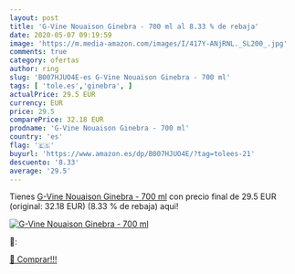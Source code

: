 ```yaml
---
layout: post
title: 'G-Vine Nouaison Ginebra - 700 ml al 8.33 % de rebaja'
date: 2020-05-07 09:19:59
image: 'https://m.media-amazon.com/images/I/417Y-ANjRNL._SL200_.jpg'
comments: true
category: ofertas
author: ring
slug: 'B007HJUO4E-es G-Vine Nouaison Ginebra - 700 ml'
tags: [ 'tole.es','ginebra', ]
actualPrice: 29.5 EUR
currency: EUR
price: 29.5
comparePrice: 32.18 EUR
prodname: 'G-Vine Nouaison Ginebra - 700 ml'
country: 'es'
flag: '🇪🇸'
buyurl: 'https://www.amazon.es/dp/B007HJUO4E/?tag=tolees-21'
descuento: '8.33'
average: '29.5'
---
```


Tienes [G-Vine Nouaison Ginebra - 700 ml](https://www.amazon.es/dp/B007HJUO4E/?tag=tolees-21) con precio final de  29.5 EUR (original: 32.18 EUR) (8.33 %  de rebaja) aqui!

[![G-Vine Nouaison Ginebra - 700 ml](https://m.media-amazon.com/images/I/417Y-ANjRNL._SL200_.jpg)](https://www.amazon.es/dp/B007HJUO4E/?tag=tolees-21)

🔎:


[🛒 Comprar!!!](https://www.amazon.es/dp/B007HJUO4E/?tag=tolees-21)
